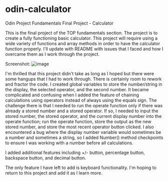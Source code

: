 # odin-calculator
Odin Project Fundamentals Final Project - Calculator

This is the final project of the TOP fundamentals section. The project is to create a fully functioning basic calculator. This project will require using a wide variety of functions and array methods in order to have the calculator function properly. I'll update with README with issues that I faced and how I overcame them as I work through the project.

Screenshot:
![image](https://user-images.githubusercontent.com/96341179/154159696-20cd6f09-ce5d-457a-bdba-b73fdc99f501.png)

I'm thrilled that this project didn't take as long as I hoped but there were some hangups that I had to work through. There is certainly room to rework and fractor the code. I created global variables to store the number/string in the display, the selected operator, and the second number. It became complicated and confusing when I added the feature of chaining calculations using operators instead of always using the equals sign. The challenge there is that I needed to run the operate function only if there was already a stored number and a stored operator. If so, I needed to input the stored number, the stored operator, and the current display number into the operate function; run the operate function, store the output as the new stored number, and store the most recent operator button clicked. I also encountered a bug where the display number variable would sometimes be a number and sometimes a string, so I added Number() method checkpoints to ensure I was working with a number before all calculations.

I added additional features including +/- button, percentage button, backspace button, and decimal button.

The only feature I have left to add is keyboard functionality. I'm hoping to return to this project and add it as I learn more.
